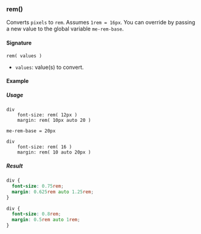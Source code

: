 ### rem()

Converts `pixels` to `rem`.
Assumes `1rem = 16px`. You can override by passing a new value to the global variable `me-rem-base`.

#### Signature

`rem( values )`

* `values`: value(s) to convert.

#### Example

##### Usage

```stylus
div
    font-size: rem( 12px )
    margin: rem( 10px auto 20 )

me-rem-base = 20px

div
    font-size: rem( 16 )
    margin: rem( 10 auto 20px )

```

##### Result

```css
div {
  font-size: 0.75rem;
  margin: 0.625rem auto 1.25rem;
}

div {
  font-size: 0.8rem;
  margin: 0.5rem auto 1rem;
}
```
